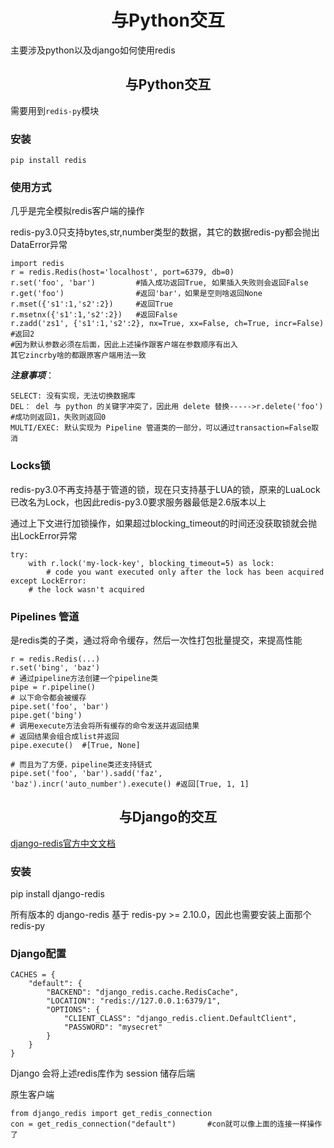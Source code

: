 # <center>与Python交互</center>
主要涉及python以及django如何使用redis

## <center>与Python交互</center>
需要用到`redis-py`模块

### 安装
`pip install redis`

### 使用方式
几乎是完全模拟redis客户端的操作

redis-py3.0只支持bytes,str,number类型的数据，其它的数据redis-py都会抛出DataError异常

```
import redis
r = redis.Redis(host='localhost', port=6379, db=0)
r.set('foo', 'bar')         #插入成功返回True, 如果插入失败则会返回False
r.get('foo')                #返回'bar'，如果是空则啥返回None
r.mset({'s1':1,'s2':2})     #返回True
r.msetnx({'s1':1,'s2':2})   #返回False
r.zadd('zs1', {'s1':1,'s2':2}, nx=True, xx=False, ch=True, incr=False)      #返回2
#因为默认参数必须在后面，因此上述操作跟客户端在参数顺序有出入
其它zincrby啥的都跟原客户端用法一致
```

***注意事项***：
```
SELECT: 没有实现，无法切换数据库
DEL： del 与 python 的关键字冲突了，因此用 delete 替换----->r.delete('foo') #成功则返回1，失败则返回0
MULTI/EXEC: 默认实现为 Pipeline 管道类的一部分，可以通过transaction=False取消
```

### Locks锁
redis-py3.0不再支持基于管道的锁，现在只支持基于LUA的锁，原来的LuaLock已改名为Lock，也因此redis-py3.0要求服务器最低是2.6版本以上

通过上下文进行加锁操作，如果超过blocking_timeout的时间还没获取锁就会抛出LockError异常

```
try:
    with r.lock('my-lock-key', blocking_timeout=5) as lock:
        # code you want executed only after the lock has been acquired
except LockError:
    # the lock wasn't acquired
```

### Pipelines 管道
是redis类的子类，通过将命令缓存，然后一次性打包批量提交，来提高性能

```
r = redis.Redis(...)
r.set('bing', 'baz')
# 通过pipeline方法创建一个pipeline类
pipe = r.pipeline()
# 以下命令都会被缓存
pipe.set('foo', 'bar')
pipe.get('bing')
# 调用execute方法会将所有缓存的命令发送并返回结果
# 返回结果会组合成list并返回
pipe.execute()  #[True, None]

# 而且为了方便，pipeline类还支持链式
pipe.set('foo', 'bar').sadd('faz', 'baz').incr('auto_number').execute() #返回[True, 1, 1]
```

##  <center>与Django的交互</center>
[django-redis官方中文文档](https://django-redis-chs.readthedocs.io/zh_CN/latest/ "django-redis官方中文文档")

### 安装
pip install django-redis

所有版本的 django-redis 基于 redis-py >= 2.10.0，因此也需要安装上面那个redis-py

### Django配置
```
CACHES = {
    "default": {
        "BACKEND": "django_redis.cache.RedisCache",
        "LOCATION": "redis://127.0.0.1:6379/1",
        "OPTIONS": {
            "CLIENT_CLASS": "django_redis.client.DefaultClient",
            "PASSWORD": "mysecret"
        }
    }
}
```

Django 会将上述redis库作为 session 储存后端

原生客户端
```
from django_redis import get_redis_connection
con = get_redis_connection("default")       #con就可以像上面的连接一样操作了
```
